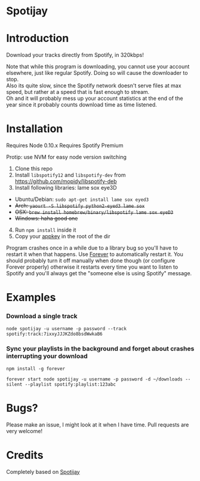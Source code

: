 Spotijay
========

# Introduction

Download your tracks directly from Spotify, in 320kbps!

Note that while this program is downloading, you cannot use your account elsewhere, just like regular Spotify. Doing so will cause the downloader to stop.  
Also its quite slow, since the Spotify network doesn't serve files at max speed, but rather at a speed that is fast enough to stream.  
Oh and it will probably mess up your account statistics at the end of the year since it probably counts download time as time listened.

# Installation

Requires Node 0.10.x
Requires Spotify Premium

Protip: use NVM for easy node version switching

1. Clone this repo
2. Install `libspotify12` and `libspotify-dev` from https://github.com/mopidy/libspotify-deb
3. Install following libraries: lame sox eye3D
  - Ubuntu/Debian: `sudo apt-get install lame sox eyed3`
  - ~~Arch: `yaourt -S libspotify python2-eyed3 lame sox`~~
  - ~~OSX: `brew install homebrew/binary/libspotify lame sox eyeD3`~~
  - ~~Windows: haha good one~~
4. Run `npm install` inside it
5. Copy your [appkey](https://developer.spotify.com/my-account/keys) in the root of the dir


Program crashes once in a while due to a library bug so you'll have to restart it when that happens. Use [Forever](https://www.npmjs.com/package/forever) to automatically restart it. You should probably turn it off manually when done though (or configure Forever properly) otherwise it restarts every time you want to listen to Spotify and you'll always get the "someone else is using Spotify" message.

# Examples

### Download a single track
```shell
node spotijay -u username -p password --track spotify:track:7ixxyJJJKZdo8bsdWwkaB6
```

### Sync your playlists in the background and forget about crashes interrupting your download
```shell
npm install -g forever

forever start node spotijay -u username -p password -d ~/downloads --silent --playlist spotify:playlist:123abc
```

# Bugs?

Please make an issue, I might look at it when I have time. Pull requests are very welcome!


# Credits

Completely based on [Spotijay](https://github.com/alexperezpaya/Spotijay)
